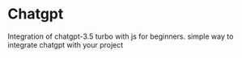 # Chatgpt

Integration of chatgpt-3.5 turbo with js for beginners. 
simple way to integrate chatgpt with your project
